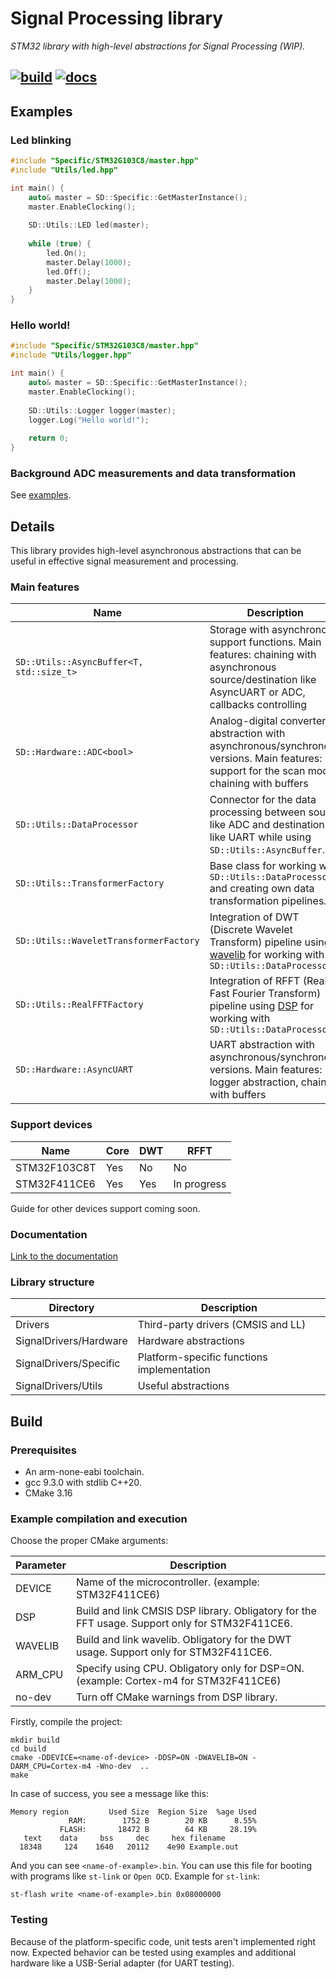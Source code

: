 # Signal Processing library
*STM32 library with high-level abstractions for Signal Processing (WIP).*

[![build](https://github.com/NikitaEvs/signal_stm/actions/workflows/build.yml/badge.svg)](https://github.com/NikitaEvs/signal_stm/actions/workflows/build.yml)
[![docs](https://github.com/NikitaEvs/signal_stm/actions/workflows/docs.yml/badge.svg)](https://github.com/NikitaEvs/signal_stm/actions/workflows/docs.yml)
---    
## Examples
### Led blinking
```cpp
#include "Specific/STM32G103C8/master.hpp"
#include "Utils/led.hpp"

int main() {
    auto& master = SD::Specific::GetMasterInstance();
    master.EnableClocking();
    
    SD::Utils::LED led(master);
    
    while (true) {
        led.On();
        master.Delay(1000);
        led.Off();
        master.Delay(1000);
    }
}
```  
### Hello world!
```cpp
#include "Specific/STM32G103C8/master.hpp"
#include "Utils/logger.hpp"

int main() {
    auto& master = SD::Specific::GetMasterInstance();
    master.EnableClocking();
    
    SD::Utils::Logger logger(master);
    logger.Log("Hello world!");
    
    return 0;
}
```

### Background ADC measurements and data transformation
See [examples](Examples/STM32F411CE6).

## Details
This library provides high-level asynchronous abstractions that can be useful in effective signal measurement and processing.

### Main features

| Name                                         | Description                                                                                                                                                 | Status      |
|----------------------------------------------|-------------------------------------------------------------------------------------------------------------------------------------------------------------|-------------|
| ```SD::Utils::AsyncBuffer<T, std::size_t>``` | Storage with asynchronous support functions. Main features: chaining with asynchronous source/destination like AsyncUART or ADC, callbacks controlling      | Implemented |
| ```SD::Hardware::ADC<bool>```                | Analog-digital converter abstraction with asynchronous/synchronous versions. Main features: support for the scan mode, chaining with buffers                | Implemented |
| ```SD::Utils::DataProcessor```               | Connector for the data processing between source like ADC and  destination like UART while using `SD::Utils::AsyncBuffer`.                                  | Implemented |
| ```SD::Utils::TransformerFactory```          | Base class for working with `SD::Utils::DataProcessor` and creating own data transformation pipelines.                                                      | Implemented |
| ```SD::Utils::WaveletTransformerFactory```   | Integration of DWT (Discrete Wavelet Transform) pipeline using [wavelib](https://github.com/rafat/wavemin) for working with `SD::Utils::DataProcessor`      | Implemented |
| ```SD::Utils::RealFFTFactory```              | Integration of RFFT (Real Fast Fourier Transform) pipeline using [DSP](https://github.com/ARM-software/CMSIS_5) for working with `SD::Utils::DataProcessor` | In progress |
| ```SD::Hardware::AsyncUART```                | UART abstraction with asynchronous/synchronous versions. Main features: logger abstraction, chaining with buffers                                           | In progress |

### Support devices
| Name      | Core | DWT | RFFT        |
|-----------|------|-----|-------------|
| STM32F103C8T | Yes  | No  | No          |
| STM32F411CE6 | Yes  | Yes | In progress |

Guide for other devices support coming soon.
### Documentation
[Link to the documentation](https://nikitaevs.github.io/signal_stm/)

### Library structure 

| Directory              | Description                                |
|------------------------|--------------------------------------------|
| Drivers                | Third-party drivers (CMSIS and LL)         |
| SignalDrivers/Hardware | Hardware abstractions                      |
| SignalDrivers/Specific | Platform-specific functions implementation |
| SignalDrivers/Utils    | Useful abstractions                        |

## Build
### Prerequisites
- An arm-none-eabi toolchain.
- gcc 9.3.0 with stdlib C++20.
- CMake 3.16
### Example compilation and execution
Choose the proper CMake arguments:

| Parameter | Description                                                                                    |
|-----------|------------------------------------------------------------------------------------------------|
| DEVICE    | Name of the microcontroller. (example: STM32F411CE6)                                           |
| DSP       | Build and link CMSIS DSP library. Obligatory for the FFT usage. Support only for STM32F411CE6. |
| WAVELIB   | Build and link wavelib. Obligatory for the DWT usage. Support only for STM32F411CE6.           |
| ARM_CPU   | Specify using CPU. Obligatory only for DSP=ON. (example: Cortex-m4 for STM32F411CE6)           |
| no-dev    | Turn off CMake warnings from DSP library.                                                      |

Firstly, compile the project:
```shell
mkdir build
cd build
cmake -DDEVICE=<name-of-device> -DDSP=ON -DWAVELIB=ON -DARM_CPU=Cortex-m4 -Wno-dev  ..
make
```
In case of success, you see a message like this:
```shell
Memory region         Used Size  Region Size  %age Used
             RAM:        1752 B        20 KB      8.55%
           FLASH:       18472 B        64 KB     28.19%
   text	   data	    bss	    dec	    hex	filename
  18348	    124	   1640	  20112	   4e90	Example.out
```
And you can see ```<name-of-example>.bin```. You can use 
this file for booting with programs like ```st-link``` or ```Open OCD```.
Example for ```st-link```:
```shell
st-flash write <name-of-example>.bin 0x08000000
```
### Testing
Because of the platform-specific code, unit tests aren't implemented right now. Expected behavior can be tested using examples and additional hardware like a USB-Serial adapter (for UART testing).


